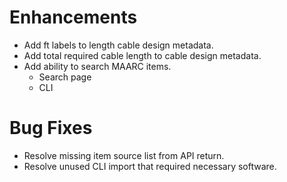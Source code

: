 # Enhancements
- Add ft labels to length cable design metadata.
- Add total required cable length to cable design metadata. 
- Add ability to search MAARC items. 
  - Search page
  - CLI 
# Bug Fixes
- Resolve missing item source list from API return. 
- Resolve unused CLI import that required necessary software. 